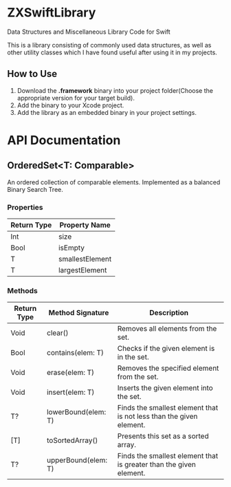 # ZXSwiftLibrary
Data Structures and Miscellaneous Library Code for Swift  

This is a library consisting of commonly used data structures, as well as other utility classes which I have found useful after using it in my projects.

## How to Use
1. Download the **.framework** binary into your project folder(Choose the appropriate version for your target build).
2. Add the binary to your Xcode project.
3. Add the library as an embedded binary in your project settings.  
 
# API Documentation
## OrderedSet<T: Comparable>
An ordered collection of comparable elements. Implemented as a balanced Binary Search Tree.  
### Properties
| Return Type | Property Name |
|-------------|---------------|
| Int | size |
| Bool | isEmpty |
| T | smallestElement |
| T | largestElement |

### Methods
| Return Type | Method Signature | Description |
|-------------|------------------|-------------|
| Void | clear() | Removes all elements from the set. |
| Bool | contains(elem: T) | Checks if the given element is in the set. |
| Void | erase(elem: T) | Removes the specified element from the set. |
| Void | insert(elem: T) | Inserts the given element into the set. |
| T? | lowerBound(elem: T) | Finds the smallest element that is not less than the given element. |
| [T] | toSortedArray() | Presents this set as a sorted array. |
| T? | upperBound(elem: T) | Finds the smallest element that is greater than the given element. |
